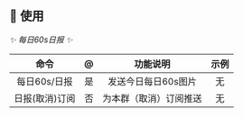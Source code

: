 ## 🎉 使用

_✨ 每日60s日报 ✨_

|    命令    |  @  |    功能说明     | 示例  |
|:--------:|:---:|:-----------:|:---:|
| 每日60s/日报 |  是  | 发送今日每日60s图片 |  无  |
| 日报(取消)订阅 |  否  | 为本群（取消）订阅推送 |  无  |
